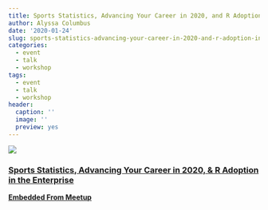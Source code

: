 ```yaml
---
title: Sports Statistics, Advancing Your Career in 2020, and R Adoption in the Enterprise
author: Alyssa Columbus
date: '2020-01-24'
slug: sports-statistics-advancing-your-career-in-2020-and-r-adoption-in-the-enterprise
categories:
  - event
  - talk
  - workshop
tags:
  - event
  - talk
  - workshop
header:
  caption: ''
  image: ''
  preview: yes
---
```


<div class="card"><a target="_blank" href="https://www.meetup.com/rladies-irvine/events/267838000/"><img onerror="this.style.display='none'" class="card-image" src="https://secure.meetupstatic.com/photos/event/a/b/c/9/600_482923977.jpeg"><div class="card-text"><h3>Sports Statistics, Advancing Your Career in 2020, & R Adoption in the Enterprise</h3><p class="signup"><b>Embedded From Meetup</b></p></div></a></div>